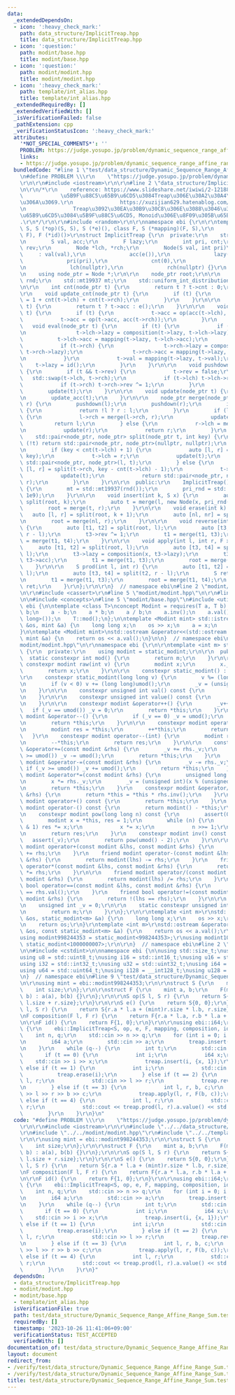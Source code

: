 ```yaml
---
data:
  _extendedDependsOn:
  - icon: ':heavy_check_mark:'
    path: data_structure/ImplicitTreap.hpp
    title: data_structure/ImplicitTreap.hpp
  - icon: ':question:'
    path: modint/base.hpp
    title: modint/base.hpp
  - icon: ':question:'
    path: modint/modint.hpp
    title: modint/modint.hpp
  - icon: ':heavy_check_mark:'
    path: template/int_alias.hpp
    title: template/int_alias.hpp
  _extendedRequiredBy: []
  _extendedVerifiedWith: []
  _isVerificationFailed: false
  _pathExtension: cpp
  _verificationStatusIcon: ':heavy_check_mark:'
  attributes:
    '*NOT_SPECIAL_COMMENTS*': ''
    PROBLEM: https://judge.yosupo.jp/problem/dynamic_sequence_range_affine_range_sum
    links:
    - https://judge.yosupo.jp/problem/dynamic_sequence_range_affine_range_sum
  bundledCode: "#line 1 \"test/data_structure/Dynamic_Sequence_Range_Affine_Range_Sum.test.cpp\"\
    \n#define PROBLEM \\\r\n    \"https://judge.yosupo.jp/problem/dynamic_sequence_range_affine_range_sum\"\
    \r\n\r\n#include <iostream>\r\n\r\n#line 2 \"data_structure/ImplicitTreap.hpp\"\
    \n\r\n/*\r\n    reference: https://www.slideshare.net/iwiwi/2-12188757\r\n   \
    \            \u5B9F\u88C5\u65B9\u6CD5\u3084Treap\u306E\u30A2\u30A4\u30C7\u30A2\
    \u306A\u3069.\r\n               https://xuzijian629.hatenablog.com/entry/2018/12/08/000452\r\
    \n               Treap\u3092\u30EA\u30B9\u30C8\u306E\u3088\u3046\u306B\u6271\u3046\
    \u65B9\u6CD5\u3084\u5B9F\u88C5\u6CD5, Monoid\u306E\u8F09\u305B\u65B9\u306A\u3069\
    .\r\n*/\r\n\r\n#include <random>\r\n\r\nnamespace ebi {\r\n\r\ntemplate <class\
    \ S, S (*op)(S, S), S (*e)(), class F, S (*mapping)(F, S),\r\n          F (*composition)(F,\
    \ F), F (*id)()>\r\nstruct ImplicitTreap {\r\n  private:\r\n    struct Node {\r\
    \n        S val, acc;\r\n        F lazy;\r\n        int pri, cnt;\r\n        bool\
    \ rev;\r\n        Node *lch, *rch;\r\n        Node(S val, int pri)\r\n       \
    \     : val(val),\r\n              acc(e()),\r\n              lazy(id()),\r\n\
    \              pri(pri),\r\n              cnt(0),\r\n              rev(false),\r\
    \n              lch(nullptr),\r\n              rch(nullptr) {}\r\n    };\r\n\r\
    \n    using node_ptr = Node *;\r\n\r\n    node_ptr root;\r\n\r\n    std::random_device\
    \ rnd;\r\n    std::mt19937 mt;\r\n    std::uniform_int_distribution<> pri_rnd;\r\
    \n\r\n    int cnt(node_ptr t) {\r\n        return t ? t->cnt : 0;\r\n    }\r\n\
    \r\n    void update_cnt(node_ptr t) {\r\n        if (t) {\r\n            t->cnt\
    \ = 1 + cnt(t->lch) + cnt(t->rch);\r\n        }\r\n    }\r\n\r\n    S acc(node_ptr\
    \ t) {\r\n        return t ? t->acc : e();\r\n    }\r\n\r\n    void update_acc(node_ptr\
    \ t) {\r\n        if (t) {\r\n            t->acc = op(acc(t->lch), t->val);\r\n\
    \            t->acc = op(t->acc, acc(t->rch));\r\n        }\r\n    }\r\n\r\n \
    \   void eval(node_ptr t) {\r\n        if (t) {\r\n            if (t->lch) {\r\
    \n                t->lch->lazy = composition(t->lazy, t->lch->lazy);\r\n     \
    \           t->lch->acc = mapping(t->lazy, t->lch->acc);\r\n            }\r\n\
    \            if (t->rch) {\r\n                t->rch->lazy = composition(t->lazy,\
    \ t->rch->lazy);\r\n                t->rch->acc = mapping(t->lazy, t->rch->acc);\r\
    \n            }\r\n            t->val = mapping(t->lazy, t->val);\r\n        \
    \    t->lazy = id();\r\n        }\r\n    }\r\n\r\n    void pushdown(node_ptr t)\
    \ {\r\n        if (t && t->rev) {\r\n            t->rev = false;\r\n         \
    \   std::swap(t->lch, t->rch);\r\n            if (t->lch) t->lch->rev ^= 1;\r\n\
    \            if (t->rch) t->rch->rev ^= 1;\r\n        }\r\n        eval(t);\r\n\
    \        update(t);\r\n    }\r\n\r\n    void update(node_ptr t) {\r\n        update_cnt(t);\r\
    \n        update_acc(t);\r\n    }\r\n\r\n    node_ptr merge(node_ptr l, node_ptr\
    \ r) {\r\n        pushdown(l);\r\n        pushdown(r);\r\n        if (!l || !r)\
    \ {\r\n            return !l ? r : l;\r\n        }\r\n        if (l->pri > r->pri)\
    \ {\r\n            l->rch = merge(l->rch, r);\r\n            update(l);\r\n  \
    \          return l;\r\n        } else {\r\n            r->lch = merge(l, r->lch);\r\
    \n            update(r);\r\n            return r;\r\n        }\r\n    }\r\n\r\n\
    \    std::pair<node_ptr, node_ptr> split(node_ptr t, int key) {\r\n        if\
    \ (!t) return std::pair<node_ptr, node_ptr>(nullptr, nullptr);\r\n        pushdown(t);\r\
    \n        if (key < cnt(t->lch) + 1) {\r\n            auto [l, r] = split(t->lch,\
    \ key);\r\n            t->lch = r;\r\n            update(t);\r\n            return\
    \ std::pair<node_ptr, node_ptr>(l, t);\r\n        } else {\r\n            auto\
    \ [l, r] = split(t->rch, key - cnt(t->lch) - 1);\r\n            t->rch = l;\r\n\
    \            update(t);\r\n            return std::pair<node_ptr, node_ptr>(t,\
    \ r);\r\n        }\r\n    }\r\n\r\n  public:\r\n    ImplicitTreap() : root(nullptr)\
    \ {\r\n        mt = std::mt19937(rnd());\r\n        pri_rnd = std::uniform_int_distribution<>(0,\
    \ 1e9);\r\n    }\r\n\r\n    void insert(int k, S x) {\r\n        auto [l, r] =\
    \ split(root, k);\r\n        auto t = merge(l, new Node(x, pri_rnd(mt)));\r\n\
    \        root = merge(t, r);\r\n    }\r\n\r\n    void erase(int k) {\r\n     \
    \   auto [l, r] = split(root, k + 1);\r\n        auto [nl, nr] = split(l, k);\r\
    \n        root = merge(nl, r);\r\n    }\r\n\r\n    void reverse(int l, int r)\
    \ {\r\n        auto [t1, t2] = split(root, l);\r\n        auto [t3, t4] = split(t2,\
    \ r - l);\r\n        t3->rev ^= 1;\r\n        t1 = merge(t1, t3);\r\n        root\
    \ = merge(t1, t4);\r\n    }\r\n\r\n    void apply(int l, int r, F x) {\r\n   \
    \     auto [t1, t2] = split(root, l);\r\n        auto [t3, t4] = split(t2, r -\
    \ l);\r\n        t3->lazy = composition(x, t3->lazy);\r\n        t3->acc = mapping(x,\
    \ t3->acc);\r\n        t1 = merge(t1, t3);\r\n        root = merge(t1, t4);\r\n\
    \    }\r\n\r\n    S prod(int l, int r) {\r\n        auto [t1, t2] = split(root,\
    \ l);\r\n        auto [t3, t4] = split(t2, r - l);\r\n        S ret = t3->acc;\r\
    \n        t1 = merge(t1, t3);\r\n        root = merge(t1, t4);\r\n        return\
    \ ret;\r\n    }\r\n};\r\n\r\n}  // namespace ebi\n#line 2 \"modint/modint.hpp\"\
    \n\r\n#include <cassert>\r\n#line 5 \"modint/modint.hpp\"\n\r\n#line 2 \"modint/base.hpp\"\
    \n\n#include <concepts>\n#line 5 \"modint/base.hpp\"\n#include <utility>\n\nnamespace\
    \ ebi {\n\ntemplate <class T>\nconcept Modint = requires(T a, T b) {\n    a +\
    \ b;\n    a - b;\n    a * b;\n    a / b;\n    a.inv();\n    a.val();\n    a.pow(std::declval<long\
    \ long>());\n    T::mod();\n};\n\ntemplate <Modint mint> std::istream &operator>>(std::istream\
    \ &os, mint &a) {\n    long long x;\n    os >> x;\n    a = x;\n    return os;\n\
    }\n\ntemplate <Modint mint>\nstd::ostream &operator<<(std::ostream &os, const\
    \ mint &a) {\n    return os << a.val();\n}\n\n}  // namespace ebi\n#line 7 \"\
    modint/modint.hpp\"\n\r\nnamespace ebi {\r\n\r\ntemplate <int m> struct static_modint\
    \ {\r\n  private:\r\n    using modint = static_modint;\r\n\r\n  public:\r\n  \
    \  static constexpr int mod() {\r\n        return m;\r\n    }\r\n\r\n    static\
    \ constexpr modint raw(int v) {\r\n        modint x;\r\n        x._v = v;\r\n\
    \        return x;\r\n    }\r\n\r\n    constexpr static_modint() : _v(0) {}\r\n\
    \r\n    constexpr static_modint(long long v) {\r\n        v %= (long long)umod();\r\
    \n        if (v < 0) v += (long long)umod();\r\n        _v = (unsigned int)v;\r\
    \n    }\r\n\r\n    constexpr unsigned int val() const {\r\n        return _v;\r\
    \n    }\r\n\r\n    constexpr unsigned int value() const {\r\n        return val();\r\
    \n    }\r\n\r\n    constexpr modint &operator++() {\r\n        _v++;\r\n     \
    \   if (_v == umod()) _v = 0;\r\n        return *this;\r\n    }\r\n    constexpr\
    \ modint &operator--() {\r\n        if (_v == 0) _v = umod();\r\n        _v--;\r\
    \n        return *this;\r\n    }\r\n\r\n    constexpr modint operator++(int) {\r\
    \n        modint res = *this;\r\n        ++*this;\r\n        return res;\r\n \
    \   }\r\n    constexpr modint operator--(int) {\r\n        modint res = *this;\r\
    \n        --*this;\r\n        return res;\r\n    }\r\n\r\n    constexpr modint\
    \ &operator+=(const modint &rhs) {\r\n        _v += rhs._v;\r\n        if (_v\
    \ >= umod()) _v -= umod();\r\n        return *this;\r\n    }\r\n    constexpr\
    \ modint &operator-=(const modint &rhs) {\r\n        _v -= rhs._v;\r\n       \
    \ if (_v >= umod()) _v += umod();\r\n        return *this;\r\n    }\r\n    constexpr\
    \ modint &operator*=(const modint &rhs) {\r\n        unsigned long long x = _v;\r\
    \n        x *= rhs._v;\r\n        _v = (unsigned int)(x % (unsigned long long)umod());\r\
    \n        return *this;\r\n    }\r\n    constexpr modint &operator/=(const modint\
    \ &rhs) {\r\n        return *this = *this * rhs.inv();\r\n    }\r\n\r\n    constexpr\
    \ modint operator+() const {\r\n        return *this;\r\n    }\r\n    constexpr\
    \ modint operator-() const {\r\n        return modint() - *this;\r\n    }\r\n\r\
    \n    constexpr modint pow(long long n) const {\r\n        assert(0 <= n);\r\n\
    \        modint x = *this, res = 1;\r\n        while (n) {\r\n            if (n\
    \ & 1) res *= x;\r\n            x *= x;\r\n            n >>= 1;\r\n        }\r\
    \n        return res;\r\n    }\r\n    constexpr modint inv() const {\r\n     \
    \   assert(_v);\r\n        return pow(umod() - 2);\r\n    }\r\n\r\n    friend\
    \ modint operator+(const modint &lhs, const modint &rhs) {\r\n        return modint(lhs)\
    \ += rhs;\r\n    }\r\n    friend modint operator-(const modint &lhs, const modint\
    \ &rhs) {\r\n        return modint(lhs) -= rhs;\r\n    }\r\n    friend modint\
    \ operator*(const modint &lhs, const modint &rhs) {\r\n        return modint(lhs)\
    \ *= rhs;\r\n    }\r\n\r\n    friend modint operator/(const modint &lhs, const\
    \ modint &rhs) {\r\n        return modint(lhs) /= rhs;\r\n    }\r\n    friend\
    \ bool operator==(const modint &lhs, const modint &rhs) {\r\n        return lhs.val()\
    \ == rhs.val();\r\n    }\r\n    friend bool operator!=(const modint &lhs, const\
    \ modint &rhs) {\r\n        return !(lhs == rhs);\r\n    }\r\n\r\n  private:\r\
    \n    unsigned int _v = 0;\r\n\r\n    static constexpr unsigned int umod() {\r\
    \n        return m;\r\n    }\r\n};\r\n\r\ntemplate <int m>\r\nstd::istream &operator>>(std::istream\
    \ &os, static_modint<m> &a) {\r\n    long long x;\r\n    os >> x;\r\n    a = x;\r\
    \n    return os;\r\n}\r\ntemplate <int m>\r\nstd::ostream &operator<<(std::ostream\
    \ &os, const static_modint<m> &a) {\r\n    return os << a.val();\r\n}\r\n\r\n\
    using modint998244353 = static_modint<998244353>;\r\nusing modint1000000007 =\
    \ static_modint<1000000007>;\r\n\r\n}  // namespace ebi\n#line 2 \"template/int_alias.hpp\"\
    \n\n#include <cstdint>\n\nnamespace ebi {\n\nusing std::size_t;\nusing i8 = std::int8_t;\n\
    using u8 = std::uint8_t;\nusing i16 = std::int16_t;\nusing u16 = std::uint16_t;\n\
    using i32 = std::int32_t;\nusing u32 = std::uint32_t;\nusing i64 = std::int64_t;\n\
    using u64 = std::uint64_t;\nusing i128 = __int128_t;\nusing u128 = __uint128_t;\n\
    \n}  // namespace ebi\n#line 9 \"test/data_structure/Dynamic_Sequence_Range_Affine_Range_Sum.test.cpp\"\
    \n\r\nusing mint = ebi::modint998244353;\r\n\r\nstruct S {\r\n    mint a;\r\n\
    \    int size;\r\n};\r\n\r\nstruct F {\r\n    mint a, b;\r\n    F(mint a, mint\
    \ b) : a(a), b(b) {}\r\n};\r\n\r\nS op(S l, S r) {\r\n    return S{l.a + r.a,\
    \ l.size + r.size};\r\n}\r\n\r\nS e() {\r\n    return S{0, 0};\r\n}\r\n\r\nS mapping(F\
    \ l, S r) {\r\n    return S{r.a * l.a + (mint)r.size * l.b, r.size};\r\n}\r\n\r\
    \nF composition(F l, F r) {\r\n    return F{r.a * l.a, r.b * l.a + l.b};\r\n}\r\
    \n\r\nF id() {\r\n    return F{1, 0};\r\n}\r\n\r\nusing ebi::i64;\r\n\r\nint main()\
    \ {\r\n    ebi::ImplicitTreap<S, op, e, F, mapping, composition, id> treap;\r\n\
    \    int n, q;\r\n    std::cin >> n >> q;\r\n    for (int i = 0; i < n; i++) {\r\
    \n        i64 a;\r\n        std::cin >> a;\r\n        treap.insert(i, {a, 1});\r\
    \n    }\r\n    while (q--) {\r\n        int t;\r\n        std::cin >> t;\r\n \
    \       if (t == 0) {\r\n            int i;\r\n            i64 x;\r\n        \
    \    std::cin >> i >> x;\r\n            treap.insert(i, {x, 1});\r\n        }\
    \ else if (t == 1) {\r\n            int i;\r\n            std::cin >> i;\r\n \
    \           treap.erase(i);\r\n        } else if (t == 2) {\r\n            int\
    \ l, r;\r\n            std::cin >> l >> r;\r\n            treap.reverse(l, r);\r\
    \n        } else if (t == 3) {\r\n            int l, r, b, c;\r\n            std::cin\
    \ >> l >> r >> b >> c;\r\n            treap.apply(l, r, F(b, c));\r\n        }\
    \ else if (t == 4) {\r\n            int l, r;\r\n            std::cin >> l >>\
    \ r;\r\n            std::cout << treap.prod(l, r).a.value() << std::endl;\r\n\
    \        }\r\n    }\r\n}\n"
  code: "#define PROBLEM \\\r\n    \"https://judge.yosupo.jp/problem/dynamic_sequence_range_affine_range_sum\"\
    \r\n\r\n#include <iostream>\r\n\r\n#include \"../../data_structure/ImplicitTreap.hpp\"\
    \r\n#include \"../../modint/modint.hpp\"\r\n#include \"../../template/int_alias.hpp\"\
    \r\n\r\nusing mint = ebi::modint998244353;\r\n\r\nstruct S {\r\n    mint a;\r\n\
    \    int size;\r\n};\r\n\r\nstruct F {\r\n    mint a, b;\r\n    F(mint a, mint\
    \ b) : a(a), b(b) {}\r\n};\r\n\r\nS op(S l, S r) {\r\n    return S{l.a + r.a,\
    \ l.size + r.size};\r\n}\r\n\r\nS e() {\r\n    return S{0, 0};\r\n}\r\n\r\nS mapping(F\
    \ l, S r) {\r\n    return S{r.a * l.a + (mint)r.size * l.b, r.size};\r\n}\r\n\r\
    \nF composition(F l, F r) {\r\n    return F{r.a * l.a, r.b * l.a + l.b};\r\n}\r\
    \n\r\nF id() {\r\n    return F{1, 0};\r\n}\r\n\r\nusing ebi::i64;\r\n\r\nint main()\
    \ {\r\n    ebi::ImplicitTreap<S, op, e, F, mapping, composition, id> treap;\r\n\
    \    int n, q;\r\n    std::cin >> n >> q;\r\n    for (int i = 0; i < n; i++) {\r\
    \n        i64 a;\r\n        std::cin >> a;\r\n        treap.insert(i, {a, 1});\r\
    \n    }\r\n    while (q--) {\r\n        int t;\r\n        std::cin >> t;\r\n \
    \       if (t == 0) {\r\n            int i;\r\n            i64 x;\r\n        \
    \    std::cin >> i >> x;\r\n            treap.insert(i, {x, 1});\r\n        }\
    \ else if (t == 1) {\r\n            int i;\r\n            std::cin >> i;\r\n \
    \           treap.erase(i);\r\n        } else if (t == 2) {\r\n            int\
    \ l, r;\r\n            std::cin >> l >> r;\r\n            treap.reverse(l, r);\r\
    \n        } else if (t == 3) {\r\n            int l, r, b, c;\r\n            std::cin\
    \ >> l >> r >> b >> c;\r\n            treap.apply(l, r, F(b, c));\r\n        }\
    \ else if (t == 4) {\r\n            int l, r;\r\n            std::cin >> l >>\
    \ r;\r\n            std::cout << treap.prod(l, r).a.value() << std::endl;\r\n\
    \        }\r\n    }\r\n}"
  dependsOn:
  - data_structure/ImplicitTreap.hpp
  - modint/modint.hpp
  - modint/base.hpp
  - template/int_alias.hpp
  isVerificationFile: true
  path: test/data_structure/Dynamic_Sequence_Range_Affine_Range_Sum.test.cpp
  requiredBy: []
  timestamp: '2023-10-26 11:41:06+09:00'
  verificationStatus: TEST_ACCEPTED
  verifiedWith: []
documentation_of: test/data_structure/Dynamic_Sequence_Range_Affine_Range_Sum.test.cpp
layout: document
redirect_from:
- /verify/test/data_structure/Dynamic_Sequence_Range_Affine_Range_Sum.test.cpp
- /verify/test/data_structure/Dynamic_Sequence_Range_Affine_Range_Sum.test.cpp.html
title: test/data_structure/Dynamic_Sequence_Range_Affine_Range_Sum.test.cpp
---
```

